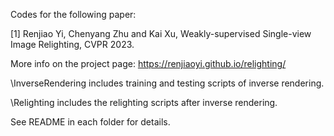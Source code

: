 Codes for the following paper: 

[1] Renjiao Yi, Chenyang Zhu and Kai Xu, Weakly-supervised Single-view Image Relighting, CVPR 2023. 

More info on the project page: https://renjiaoyi.github.io/relighting/

\InverseRendering includes training and testing scripts of inverse rendering. 

\Relighting includes the relighting scripts after inverse rendering. 

See README in each folder for details. 
